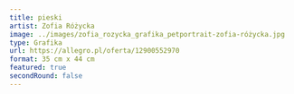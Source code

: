 ```yaml
---
title: pieski
artist: Zofia Różycka
image: ../images/zofia_rozycka_grafika_petportrait-zofia-różycka.jpg
type: Grafika
url: https://allegro.pl/oferta/12900552970
format: 35 cm x 44 cm
featured: true
secondRound: false
---
```

